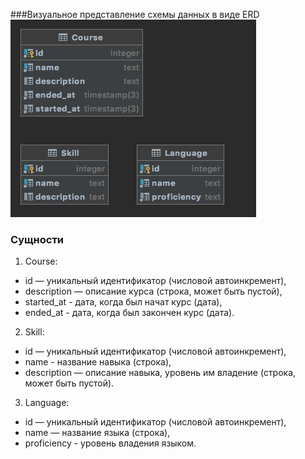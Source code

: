###Визуальное представление схемы данных в виде ERD
![alt text]( src/report/ERD.png)

### Сущности
1) Course:
- id — уникальный идентификатор (числовой автоинкремент),
- description — описание курса (строка, может быть пустой),
- started_at - дата, когда был начат курс (дата),
- ended_at - дата, когда был закончен курс (дата).
2) Skill:
- id — уникальный идентификатор (числовой автоинкремент),
- name - название навыка (строка),
- description —  описание навыка, уровень им владение (строка, может быть пустой).
3) Language:
- id — уникальный идентификатор (числовой автоинкремент),
- name — название языка (строка),
- proficiency - уровень владения языком.